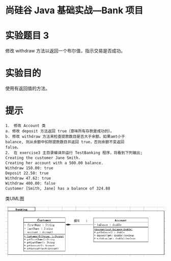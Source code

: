 尚硅谷 Java 基础实战—Bank 项目 
==

# 实验题目 3
修改 withdraw 方法以返回一个布尔值，指示交易是否成功。

# 实验目的
使用有返回值的方法。

# 提示
```text
1． 修改 Account 类
a. 修改 deposit 方法返回 true（意味所有存款是成功的）。
b. 修改 withdraw 方法来检查提款数目是否大于余额。如果amt小于
balance, 则从余额中扣除提款数目并返回 true，否则余额不变返回
false。
2． 在 exercise3 主目录编译并运行 TestBanking 程序，将看到下列输出;
Creating the customer Jane Smith.
Creating her account with a 500.00 balance. 
Withdraw 150.00: true
Deposit 22.50: true 
Withdraw 47.62: true 
Withdraw 400.00: false
Customer [Smith, Jane] has a balance of 324.88
```

类UML图

![类UML图](./images/UML.jpg "类UML图")